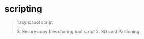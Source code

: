 # scripting

> <p> 1.rsync tool script </p>
> 3. Secure copy files sharing tool script
> 2. SD card Partioning 
